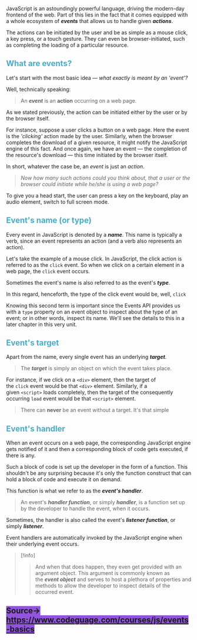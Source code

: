 

JavaScript is an astoundingly powerful language, driving the modern-day frontend of the web. Part of this lies in the fact that it comes equipped with a whole ecosystem of **_events_** that allows us to handle given **_actions_**.

The actions can be initiated by the user and be as simple as a mouse click, a key press, or a touch gesture. They can even be browser-initiated, such as completing the loading of a particular resource.

## <font color="#4bacc6">What are events?</font>

Let's start with the most basic idea — _what exactly is meant by an 'event'?_

Well, technically speaking:

>An **_event_** is an **action** occurring on a web page.

As we stated previously, the action can be initiated either by the user or by the browser itself.

For instance, suppose a user clicks a button on a web page. Here the event is the _'clicking'_ action made by the user. Similarly, when the browser completes the download of a given resource, it might notify the JavaScript engine of this fact. And once again, we have an event — the completion of the resource's download — this time initiated by the browser itself.

In short, whatever the case be, an _event_ is just an _action_.

> _Now how many such actions could you think about, that a user or the browser could initiate while he/she is using a web page?_

To give you a head start, the user can press a key on the keyboard, play an audio element, switch to full screen mode.

## <font color="#4bacc6">Event's name (or type)</font>

Every event in JavaScript is denoted by a **_name_**. This name is typically a verb, since an event represents an action (and a verb also represents an action).

Let's take the example of a mouse click. In JavaScript, the click action is referred to as the `click` event. So when we click on a certain element in a web page, the `click` event occurs. 

Sometimes the event's name is also referred to as the event's **_type_**.

In this regard, henceforth, the type of the click event would be, well, `click`

Knowing this second term is important since the Events API provides us with a `type` property on an event object to inspect about the type of an event; or in other words, inspect its name. We'll see the details to this in a later chapter in this very unit.

## <font color="#4bacc6">Event's target</font>

Apart from the name, every single event has an underlying **_target_**.

> The **_target_** is simply an object on which the event takes place.

For instance, if we click on a `<div>` element, then the target of the `click` event would be that `<div>` element. Similarly, if a given `<script>` loads completely, then the target of the consequently occurring `load` event would be that `<script>` element.

> There can **never** be an event without a target. It's that simple


## <font color="#4bacc6">Event's handler</font>

When an event occurs on a web page, the corresponding JavaScript engine gets notified of it and then a corresponding block of code gets executed, if there is any.

Such a block of code is set up the developer in the form of a function. This shouldn't be any surprising because it's only the function construct that can hold a block of code and execute it on demand.

This function is what we refer to as the **_event's handler_**.

> An event's **_handler function_**, or simply **_handler_**, is a function set up by the developer to handle the event, when it occurs.

Sometimes, the handler is also called the event's **_listener function_**, or simply **_listener_**.

Event handlers are automatically invoked by the JavaScript engine when their underlying event occurs.

> [!info]
> > And when that does happen, they even get provided with an argument object. This argument is commonly known as the **_event object_** and serves to host a plethora of properties and methods to allow the developer to inspect details of the occurred event.

## <span style="background:#9254de">Source-> https://www.codeguage.com/courses/js/events-basics</span>
